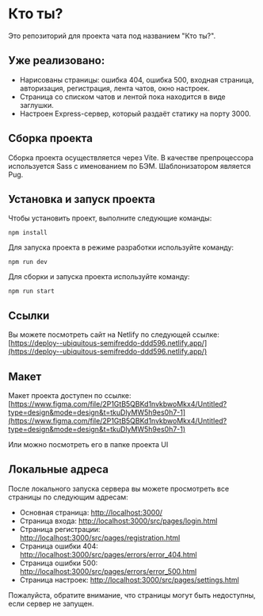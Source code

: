# Кто ты?

Это репозиторий для проекта чата под названием "Кто ты?". 

## Уже реализовано:

- Нарисованы страницы: ошибка 404, ошибка 500, входная страница, авторизация, регистрация, лента чатов, окно настроек.
- Страница со списком чатов и лентой пока находится в виде заглушки.
- Настроен Express-сервер, который раздаёт статику на порту 3000.

## Сборка проекта

Сборка проекта осуществляется через Vite. В качестве препроцессора используется Sass с именованием по БЭМ. Шаблонизатором является Pug.

## Установка и запуск проекта

Чтобы установить проект, выполните следующие команды:

```
npm install
```

Для запуска проекта в режиме разработки используйте команду:

```
npm run dev
```

Для сборки и запуска проекта используйте команду:

```
npm run start
```

## Ссылки

Вы можете посмотреть сайт на Netlify по следующей ссылке: [https://deploy--ubiquitous-semifreddo-ddd596.netlify.app/](https://deploy--ubiquitous-semifreddo-ddd596.netlify.app/)

## Макет

Макет проекта доступен по ссылке: [https://www.figma.com/file/2P1GtB5QBKd1nvkbwoMkx4/Untitled?type=design&mode=design&t=tkuDlyMW5h9es0h7-1](https://www.figma.com/file/2P1GtB5QBKd1nvkbwoMkx4/Untitled?type=design&mode=design&t=tkuDlyMW5h9es0h7-1)

Или можно посмотреть его в папке проекта UI

## Локальные адреса

После локального запуска сервера вы можете просмотреть все страницы по следующим адресам:

- Основная страница: [http://localhost:3000/](http://localhost:3000/)
- Страница входа: [http://localhost:3000/src/pages/login.html](http://localhost:3000/src/pages/login.html)
- Страница регистрации: [http://localhost:3000/src/pages/registration.html](http://localhost:3000/src/pages/registration.html)
- Страница ошибки 404: [http://localhost:3000/src/pages/errors/error_404.html](http://localhost:3000/src/pages/errors/error_404.html)
- Страница ошибки 500: [http://localhost:3000/src/pages/errors/error_500.html](http://localhost:3000/src/pages/errors/error_500.html)
- Страница настроек: [http://localhost:3000/src/pages/settings.html](http://localhost:3000/src/pages/settings.html)

Пожалуйста, обратите внимание, что страницы могут быть недоступны, если сервер не запущен.
